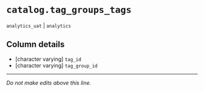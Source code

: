 # `catalog.tag_groups_tags`
`analytics_uat` | `analytics`

## Column details
* [character varying] `tag_id`
* [character varying] `tag_group_id`

-------------------------------------------------------------------------------
*Do not make edits above this line.*
